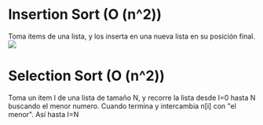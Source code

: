 # Insertion Sort (O (n^2))
Toma items de una lista, y los inserta en una nueva lista en su posición final.
![](https://upload.wikimedia.org/wikipedia/commons/0/0f/Insertion-sort-example-300px.gif)

# Selection Sort (O (n^2))
Toma un item I de una lista de tamaño N, y recorre la lista desde I=0 hasta N buscando el menor numero.
Cuando termina y intercambia n[i] con "el menor".
Así hasta I=N
